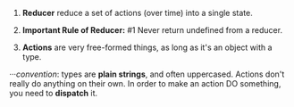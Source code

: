 1. **Reducer** reduce a set of actions (over time) into a single state.

2. **Important Rule of Reducer:**
#1 Never return undefined from a reducer.

3. **Actions** are very free-formed things, as long as it's an object with a type.

···*convention*: types are **plain strings**, and often uppercased.
Actions don't really do anything on their own. In order to make an action DO something, you need to **dispatch** it.